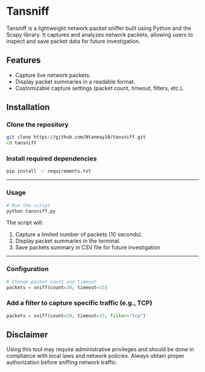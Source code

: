 # Tansniff

Tansniff is a lightweight network packet sniffer built using Python and the Scapy library. It captures and analyzes network packets, allowing users to inspect and save packet data for future investigation.

## Features

- Capture live network packets.
- Display packet summaries in a readable format.
- Customizable capture settings (packet count, timeout, filters, etc.).

## Installation

### Clone the repository
```bash
git clone https://github.com/Ntanmay10/tansniff.git
cd tansniff
```
### Install required dependencies
```bash
pip install -r requirements.txt
```

---

### Usage

```bash
# Run the script
python tansniff.py
```

The script will:

1. Capture a limited number of packets (10 seconds).
2. Display packet summaries in the terminal.
3. Save packets summary in CSV file for future investigation

---

### Configuration
```python
# Change packet count and timeout
packets = sniff(count=20, timeout=15)
```

### Add a filter to capture specific traffic (e.g., TCP)
```python
packets = sniff(count=20, timeout=15, filter="tcp")
```


## Disclaimer

Using this tool may require administrative privileges and should be done in compliance with local laws and network policies. Always obtain proper authorization before sniffing network traffic.